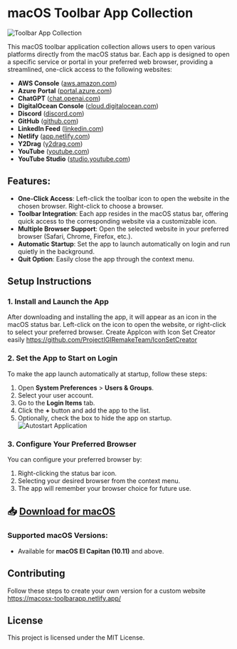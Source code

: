 # macOS Toolbar App Collection

![Toolbar App Collection](https://i.ibb.co/5XFMH3KG/Mac-OSXTool-Bar-Apps.png)

This macOS toolbar application collection allows users to open various platforms directly from the macOS status bar. Each app is designed to open a specific service or portal in your preferred web browser, providing a streamlined, one-click access to the following websites:

- **AWS Console** ([aws.amazon.com](https://console.aws.com))
- **Azure Portal** ([portal.azure.com](https://portal.azure.com))
- **ChatGPT** ([chat.openai.com](https://chat.openai.com))
- **DigitalOcean Console** ([cloud.digitalocean.com](https://cloud.digitalocean.com))
- **Discord** ([discord.com](https://discord.com/channels/@me))
- **GitHub** ([github.com](https://github.com))
- **LinkedIn Feed** ([linkedin.com](https://www.linkedin.com/feed/))
- **Netlify** ([app.netlify.com](https://app.netlify.com/))
- **Y2Drag** ([y2drag.com](https://y2drag.com))
- **YouTube** ([youtube.com](https://youtube.com))
- **YouTube Studio** ([studio.youtube.com](https://studio.youtube.com))

## Features:
- **One-Click Access**: Left-click the toolbar icon to open the website in the chosen browser. Right-click to choose a browser.
- **Toolbar Integration**: Each app resides in the macOS status bar, offering quick access to the corresponding website via a customizable icon.
- **Multiple Browser Support**: Open the selected website in your preferred browser (Safari, Chrome, Firefox, etc.).
- **Automatic Startup**: Set the app to launch automatically on login and run quietly in the background.
- **Quit Option**: Easily close the app through the context menu.

## Setup Instructions

### 1. **Install and Launch the App**
After downloading and installing the app, it will appear as an icon in the macOS status bar. Left-click on the icon to open the website, or right-click to select your preferred browser.
Create AppIcon with Icon Set Creator easily https://github.com/ProjectIGIRemakeTeam/IconSetCreator

### 2. **Set the App to Start on Login**
To make the app launch automatically at startup, follow these steps:
1. Open **System Preferences** > **Users & Groups**.
2. Select your user account.
3. Go to the **Login Items** tab.
4. Click the **+** button and add the app to the list.
5. Optionally, check the box to hide the app on startup.
![Autostart Application](https://i.ibb.co/4wXr9Wg1/Autostart-Apps-README.png)

### 3. **Configure Your Preferred Browser**
You can configure your preferred browser by:
1. Right-clicking the status bar icon.
2. Selecting your desired browser from the context menu.
3. The app will remember your browser choice for future use.

## 📥 [Download for macOS](https://github.com/SongDrop/macosx-toolbar-app-collection/releases/tag/macosx)

### Supported macOS Versions:
- Available for **macOS El Capitan (10.11)** and above.


## Contributing

Follow these steps to create your own version for a custom website
https://macosx-toolbarapp.netlify.app/

## License

This project is licensed under the MIT License.



